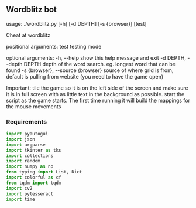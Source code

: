 ## Wordblitz bot

usage: ./wordblitz.py [-h] [-d DEPTH] [-s {browser}] [test]

Cheat at wordblitz

positional arguments:
  test                  testing mode

optional arguments:
  -h, --help            show this help message and exit
  -d DEPTH, --depth DEPTH
                        depth of the word search. eg. longest word that can be
                        found
  -s {browser}, --source {browser}
                        source of where grid is from, default is pulling from
                        website (you need to have the game open)

Important: tile the game so it is on the left side of the screen and make sure it is in full screen with as little text in the background as possible. start the script as the game starts. The first time running it will build the mappings for the mouse movements

### Requirements

```python
import pyautogui
import json
import argparse
import tkinter as tks
import collections
import random
import numpy as np
from typing import List, Dict
import colorful as cf
from tqdm import tqdm
import cv2
import pytesseract
import time
```